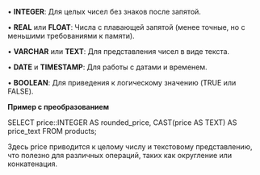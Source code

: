 

• **INTEGER**: Для целых чисел без знаков после запятой.

• **REAL** или **FLOAT**: Числа с плавающей запятой (менее точные, но с меньшими требованиями к памяти).

• **VARCHAR** или **TEXT**: Для представления чисел в виде текста.

• **DATE** и **TIMESTAMP**: Для работы с датами и временем.

• **BOOLEAN**: Для приведения к логическому значению (TRUE или FALSE).

  

**Пример с преобразованием**

  

SELECT price::INTEGER AS rounded_price, CAST(price AS TEXT) AS price_text FROM products;

  

Здесь price приводится к целому числу и текстовому представлению, что полезно для различных операций, таких как округление или конкатенация.